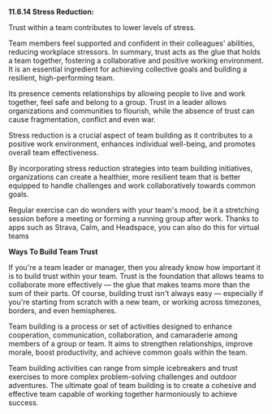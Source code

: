 **11.6.14 Stress Reduction:**


 Trust within a team contributes to lower levels of stress.

Team members feel supported and confident in their colleagues' abilities, reducing workplace stressors.
In summary, trust acts as the glue that holds a team together, fostering a collaborative and positive working environment. It is an essential ingredient for achieving collective goals and building a resilient, high-performing team.

Its presence cements relationships by allowing people to live and work together, feel safe and belong to a group. Trust in a leader allows organizations and communities to flourish, while the absence of trust can cause fragmentation, conflict and even war.

Stress reduction is a crucial aspect of team building as it contributes to a positive work environment, enhances individual well-being, and promotes overall team effectiveness.

By incorporating stress reduction strategies into team building initiatives, organizations can create a healthier, more resilient team that is better equipped to handle challenges and work collaboratively towards common goals.

Regular exercise can do wonders with your team's mood, be it a stretching session before a meeting or forming a running group after work. Thanks to apps such as Strava, Calm, and Headspace, you can also do this for virtual teams


**Ways To Build Team Trust**

If you're a team leader or manager, then you already know how important it is to build trust within your team.
Trust is the foundation that allows teams to collaborate more effectively — the glue that makes teams more than the sum of their parts. Of course, building trust isn't always easy — especially if you're starting from scratch with a new team, or working across timezones, borders, and even hemispheres.

Team building is a process or set of activities designed to enhance cooperation, communication, collaboration, and camaraderie among members of a group or team. It aims to strengthen relationships, improve morale, boost productivity, and achieve common goals within the team.

 Team building activities can range from simple icebreakers and trust exercises to more complex problem-solving challenges and outdoor adventures. The ultimate goal of team building is to create a cohesive and effective team capable of working together harmoniously to achieve success.


